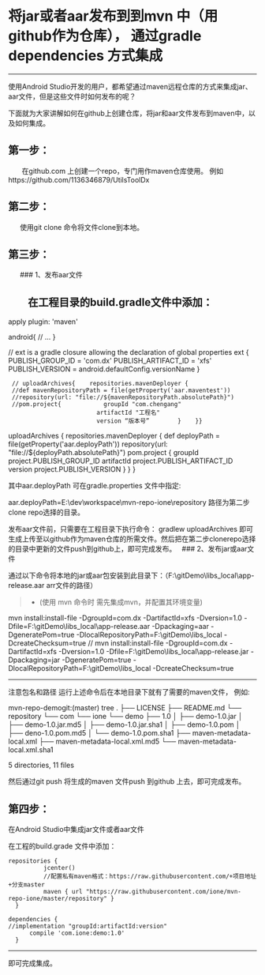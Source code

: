 # 将jar或者aar发布到到mvn 中（用github作为仓库）， 通过gradle dependencies 方式集成

------

使用Android Studio开发的用户，都希望通过maven远程仓库的方式来集成jar、aar文件，但是这些文件时如何发布的呢？

下面就为大家讲解如何在github上创建仓库，将jar和aar文件发布到maven中，以及如何集成。

## 第一步：

       在github.com 上创建一个repo，专门用作maven仓库使用。 例如https://github.com/1136346879/UtilsToolDx

## 第二步：

      使用git clone 命令将文件clone到本地。

## 第三步：

      ### 1、发布aar文件

        在工程目录的build.gradle文件中添加：
--------------------- 
apply plugin: 'maven'
 
android{
    // ...
}
 
// ext is a gradle closure allowing the declaration of global properties
ext {
    PUBLISH_GROUP_ID = 'com.dx'
    PUBLISH_ARTIFACT_ID = 'xfs'
    PUBLISH_VERSION = android.defaultConfig.versionName
}
 
 
 
     // uploadArchives{    repositories.mavenDeployer {    
	 //def mavenRepositoryPath = file(getProperty('aar.maventest'))  
	 //repository(url: "file://${mavenRepositoryPath.absolutePath}")     
	 //pom.project{            groupId "com.chengang"           
							 artifactId "工程名"          
							 version “版本号”        }    }}
uploadArchives {
    repositories.mavenDeployer {
        def deployPath = file(getProperty('aar.deployPath'))
        repository(url: "file://${deployPath.absolutePath}")
        pom.project {
            groupId project.PUBLISH_GROUP_ID
            artifactId project.PUBLISH_ARTIFACT_ID
            version project.PUBLISH_VERSION
        }
    }
}


其中aar.deployPath 可在gradle.properties 文件中指定:


aar.deployPath=E:\\dev\\workspace\\mvn-repo-ione\\repository
路径为第二步clone repo选择的目录。

发布aar文件前，只需要在工程目录下执行命令：
gradlew uploadArchives
即可生成上传至以github作为maven仓库的所需文件。然后把在第二步clonerepo选择的目录中更新的文件push到github上，即可完成发布。
  ### 2、发布jar或aar文件

通过以下命令将本地的jar或aar包安装到此目录下：（F:\gitDemo\libs_local\app-release.aar   arr文件的路径）

> * (使用  mvn 命令时 需先集成mvn，并配置其环境变量)

mvn install:install-file -DgroupId=com.dx -DartifactId=xfs -Dversion=1.0 -Dfile=F:\gitDemo\libs_local\app-release.aar -Dpackaging=aar -DgeneratePom=true -DlocalRepositoryPath=F:\gitDemo\libs_local -DcreateChecksum=true
// mvn install:install-file -DgroupId=com.dx -DartifactId=xfs -Dversion=1.0 -Dfile=F:\gitDemo\libs_local\app-release.jar -Dpackaging=jar -DgeneratePom=true -DlocalRepositoryPath=F:\gitDemo\libs_local -DcreateChecksum=true

--------------------- 
注意包名和路径
运行上述命令后在本地目录下就有了需要的maven文件， 例如:


mvn-repo-demogit:(master) tree
  .
  ├── LICENSE
  ├── README.md
  └── repository
      └── com
          └── ione
              └── demo
                  ├── 1.0
                  │   ├── demo-1.0.jar
                  │   ├── demo-1.0.jar.md5
                  │   ├── demo-1.0.jar.sha1
                  │   ├── demo-1.0.pom
                  │   ├── deno-1.0.pom.md5
                  │   └── demo-1.0.pom.sha1
                  ├── maven-metadata-local.xml
                  ├── maven-metadata-local.xml.md5
                  └── maven-metadata-local.xml.sha1
 
  5 directories, 11 files


然后通过git push 将生成的maven 文件push 到github 上去，即可完成发布。
## 第四步：

在Android Studio中集成jar文件或者aar文件

在工程的build.grade 文件中添加：

	repositories {
			  jcenter()
			  //配置私有maven格式：https://raw.githubusercontent.com/+项目地址+分支master
			  maven { url "https://raw.githubusercontent.com/ione/mvn-repo-ione/master/repository" }
	  }

	dependencies {
	//implementation "groupId:artifactId:version"
		  compile 'com.ione:demo:1.0'
	  }

--------------------- 
即可完成集成。